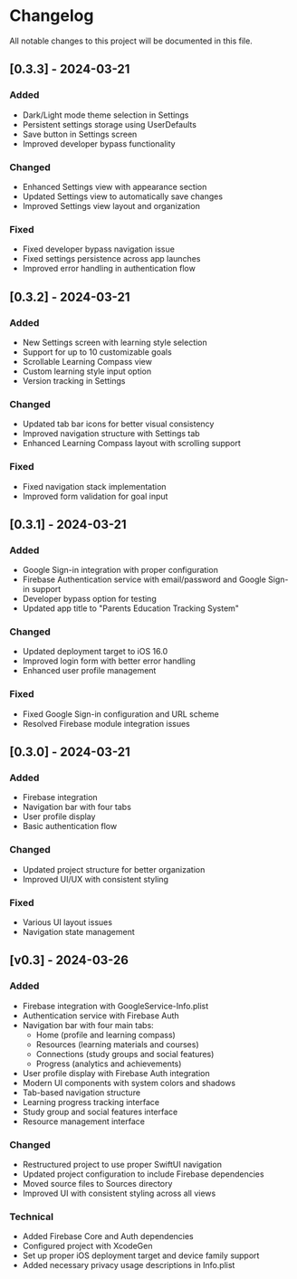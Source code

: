 # Changelog

All notable changes to this project will be documented in this file.

## [0.3.3] - 2024-03-21

### Added
- Dark/Light mode theme selection in Settings
- Persistent settings storage using UserDefaults
- Save button in Settings screen
- Improved developer bypass functionality

### Changed
- Enhanced Settings view with appearance section
- Updated Settings view to automatically save changes
- Improved Settings view layout and organization

### Fixed
- Fixed developer bypass navigation issue
- Fixed settings persistence across app launches
- Improved error handling in authentication flow

## [0.3.2] - 2024-03-21

### Added
- New Settings screen with learning style selection
- Support for up to 10 customizable goals
- Scrollable Learning Compass view
- Custom learning style input option
- Version tracking in Settings

### Changed
- Updated tab bar icons for better visual consistency
- Improved navigation structure with Settings tab
- Enhanced Learning Compass layout with scrolling support

### Fixed
- Fixed navigation stack implementation
- Improved form validation for goal input

## [0.3.1] - 2024-03-21

### Added
- Google Sign-in integration with proper configuration
- Firebase Authentication service with email/password and Google Sign-in support
- Developer bypass option for testing
- Updated app title to "Parents Education Tracking System"

### Changed
- Updated deployment target to iOS 16.0
- Improved login form with better error handling
- Enhanced user profile management

### Fixed
- Fixed Google Sign-in configuration and URL scheme
- Resolved Firebase module integration issues

## [0.3.0] - 2024-03-21

### Added
- Firebase integration
- Navigation bar with four tabs
- User profile display
- Basic authentication flow

### Changed
- Updated project structure for better organization
- Improved UI/UX with consistent styling

### Fixed
- Various UI layout issues
- Navigation state management

## [v0.3] - 2024-03-26

### Added
- Firebase integration with GoogleService-Info.plist
- Authentication service with Firebase Auth
- Navigation bar with four main tabs:
  - Home (profile and learning compass)
  - Resources (learning materials and courses)
  - Connections (study groups and social features)
  - Progress (analytics and achievements)
- User profile display with Firebase Auth integration
- Modern UI components with system colors and shadows
- Tab-based navigation structure
- Learning progress tracking interface
- Study group and social features interface
- Resource management interface

### Changed
- Restructured project to use proper SwiftUI navigation
- Updated project configuration to include Firebase dependencies
- Moved source files to Sources directory
- Improved UI with consistent styling across all views

### Technical
- Added Firebase Core and Auth dependencies
- Configured project with XcodeGen
- Set up proper iOS deployment target and device family support
- Added necessary privacy usage descriptions in Info.plist 